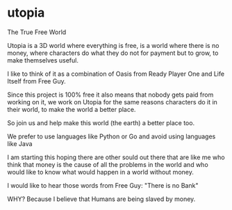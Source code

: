 # utopia
The True Free World

Utopia is a 3D world where everything is free, is a world where there is no money, where characters do what they do not for payment but to grow, to make themselves useful.

I like to think of it as a combination of Oasis from Ready Player One and Life Itself from Free Guy.

Since this project is 100% free it also means that nobody gets paid from working on it, we work on Utopia for the same reasons characters do it in their world, to make the world a better place.

So join us and help make this world (the earth) a better place too.

We prefer to use languages like Python or Go and avoid using languages like Java

I am starting this hoping there are other sould out there that are like me who think that money is the cause of all the problems in the world and who would like to know what would happen in a world without money.

I would like to hear those words from Free Guy: "There is no Bank"

WHY?
Because I believe that Humans are being slaved by money.
